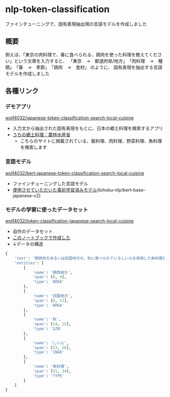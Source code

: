 # nlp-token-classification
ファインチューニングで、固有表現抽出用の言語モデルを作成しました

## 概要
例えば、「東京の肉料理で、春に食べられる、鶏肉を使った料理を教えてください」という文章を入力すると、
「東京　→　都道府県/地方」　「肉料理　→　種類」　「春　→　季節」　「鶏肉　→　食材」 のように、
固有表現を抽出する言語モデルを作成しました

## 各種リンク

### デモアプリ
[wolf4032/japanese-token-classification-search-local-cuisine](https://huggingface.co/spaces/wolf4032/japanese-token-classification-search-local-cuisine)
- 入力文から抽出された固有表現をもとに、日本の郷土料理を検索するアプリ
- [うちの郷土料理：農林水産省](https://www.maff.go.jp/j/keikaku/syokubunka/k_ryouri/index.html)
  - こちらのサイトに掲載されている、飯料理、肉料理、野菜料理、魚料理を検索します

### 言語モデル
[wolf4032/bert-japanese-token-classification-search-local-cuisine](https://huggingface.co/wolf4032/bert-japanese-token-classification-search-local-cuisine)
- ファインチューニングした言語モデル
- [使用させていただいた事前学習済みモデル](https://huggingface.co/tohoku-nlp/bert-base-japanese-v2)(tohoku-nlp/bert-base-japanese-v2)

### モデルの学習に使ったデータセット
[wolf4032/token-classification-japanese-search-local-cuisine](https://huggingface.co/datasets/wolf4032/token-classification-japanese-search-local-cuisine)
- 自作のデータセット
- [このノートブックで作成した](local_cuisine_search_app/notebooks/create_data/04_encoded_dataset_dataframe/encoded_dataset_dataframe_dependencies/01_untokenized_dataset_list/untokenized_dataset_list.ipynb)
- ↓データの構造
```python
{
    'text': '関西地方あるいは四国地方の、秋に食べられているしいらを使用した魚料理があったら、検索。',
    'entities': [
        {
            'name': '関西地方',
            'span': [0, 4],
            'type': 'AREA'
        },
        {
            'name': '四国地方',
            'span': [8, 12],
            'type': 'AREA'
        },
        {
            'name': '秋',
            'span': [14, 15],
            'type': 'SZN'
        },
        {
            'name': 'しいら',
            'span': [23, 26],
            'type': 'INGR'
        },
        {
            'name': '魚料理',
            'span': [31, 34],
            'type': 'TYPE'
        }
    ]
}
```
